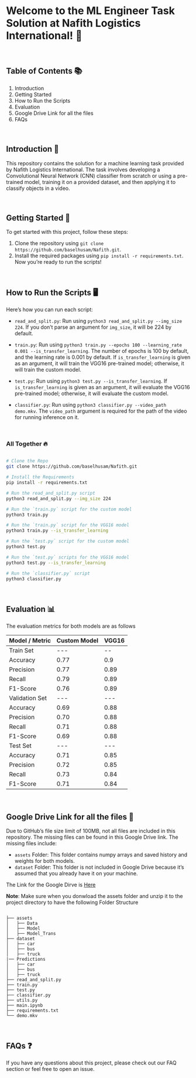 # Welcome to the ML Engineer Task Solution at Nafith Logistics International! 🚀

<br>

## Table of Contents 📚

1. Introduction
2. Getting Started
3. How to Run the Scripts
4. Evaluation
5. Google Drive Link for all the files
6. FAQs

<br>


## Introduction 📝
This repository contains the solution for a machine learning task provided by Nafith Logistics International. The task involves developing a Convolutional Neural Network (CNN) classifier from scratch or using a pre-trained model, training it on a provided dataset, and then applying it to classify objects in a video.

<br>


## Getting Started 🏁
To get started with this project, follow these steps:

1. Clone the repository using `git clone https://github.com/baselhusam/Nafith.git`.
2. Install the required packages using `pip install -r requirements.txt`.
Now you’re ready to run the scripts!

<br>

## How to Run the Scripts 🖥️

Here’s how you can run each script:

- `read_and_split.py`: Run using `python3 read_and_split.py --img_size 224`. If you don’t parse an argument for `img_size`, it will be 224 by default.

- `train.py`: Run using `python3 train.py --epochs 100 --learning_rate 0.001 --is_transfer_learning`. The number of epochs is 100 by default, and the learning rate is 0.001 by default. If `is_transfer_learning` is given as an argument, it will train the VGG16 pre-trained model; otherwise, it will train the custom model.

- `test.py`: Run using `python3 test.py --is_transfer_learning`. If `is_transfer_learning` is given as an argument, it will evaluate the VGG16 pre-trained model; otherwise, it will evaluate the custom model.
  
- `classifier.py`: Run using `python3 classifier.py --video_path demo.mkv`. The `video_path` argument is required for the path of the video for running inference on it.

<br>

### All Together 🔥



```bash

# Clone the Repo
git clone https://github.com/baselhusam/Nafith.git

# Install the Requirements
pip install -r requirements.txt

# Run the read_and_split.py script
python3 read_and_split.py --img_size 224

# Run the `train.py` script for the custom model
python3 train.py

# Run the `train.py` script for the VGG16 model
python3 train.py --is_transfer_learning

# Run the `test.py` script for the custom model
python3 test.py

# Run the `test.py` scripts for the VGG16 model
python3 test.py --is_transfer_learning

# Run the `classifier.py` script
python3 classifier.py

```

<br>

## Evaluation 📊
The evaluation metrics for both models are as follows

| Model / Metric | Custom Model | VGG16 |
| --------------- | ----------- | ------ |
| Train Set | --- |  -- |
| Accuracy | 0.77 | 0.9 | 
| Precision | 0.77 | 0.89 |
| Recall | 0.79 | 0.89 |
| F1-Score | 0.76 | 0.89 |
| Validation Set | --- | --- |
| Accuracy | 0.69 | 0.88 | 
| Precision | 0.70 | 0.88 |
| Recall | 0.71 | 0.88 |
| F1-Score | 0.69 | 0.88 |
| Test Set | --- | --- |
| Accuracy | 0.71 | 0.85 | 
| Precision | 0.72 | 0.85 |
| Recall | 0.73 | 0.84 |
| F1-Score | 0.71 | 0.84 |

<br>

## Google Drive Link for all the files 💾
Due to GitHub’s file size limit of 100MB, not all files are included in this repository. The missing files can be found in this Google Drive link. The missing files include:

- `assets` Folder: This folder contains numpy arrays and saved history and weights for both models.
- `dataset` Folder: This folder is not included in Google Drive because it’s assumed that you already have it on your machine.

The Link for the Google Dirve is [Here](https://drive.google.com/drive/folders/1qwTNS8JNqg0oNG5F0Ck4zbL6SgCQZMdf?usp=sharing)

**Note**: Make sure when you donwload the assets folder and unzip it to the project directory to have the following Folder Structure

```

├── assets
│   ├── Data
│   ├── Model
│   ├── Model_Trans
├── dataset
│   ├── car
│   ├── bus
│   ├── truck
|── Predictions
│   ├── car
│   ├── bus
│   ├── truck
├── read_and_split.py
├── train.py
├── test.py
├── classifier.py
├── utils.py
├── main.ipynb
├── requirements.txt
└── demo.mkv
```

<br>

## FAQs ❓
If you have any questions about this project, please check out our FAQ section or feel free to open an issue.



